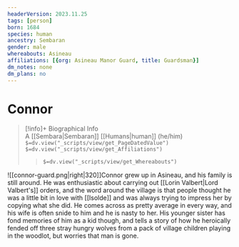 ```yaml
---
headerVersion: 2023.11.25
tags: [person]
born: 1684
species: human
ancestry: Sembaran
gender: male
whereabouts: Asineau
affiliations: [{org: Asineau Manor Guard, title: Guardsman}]
dm_notes: none
dm_plans: no
---
```

# Connor
>[!info]+ Biographical Info  
> A [[Sembara|Sembaran]] [[Humans|human]] (he/him)  
> `$=dv.view("_scripts/view/get_PageDatedValue")`  
> `$=dv.view("_scripts/view/get_Affiliations")`  
>> `$=dv.view("_scripts/view/get_Whereabouts")`

![[connor-guard.png|right|320]]Connor grew up in Asineau, and his family is still around. He was enthusiastic about carrying out [[Lorin Valbert|Lord Valbert's]] orders, and the word around the village is that people thought he was a little bit in love with [[Isolde]] and was always trying to impress her by copying what she did. He comes across as pretty average in every way, and his wife is often snide to him and he is nasty to her. His younger sister has fond memories of him as a kid though, and tells a story of how he heroically fended off three stray hungry wolves from a pack of village children playing in the woodlot, but worries that man is gone.
